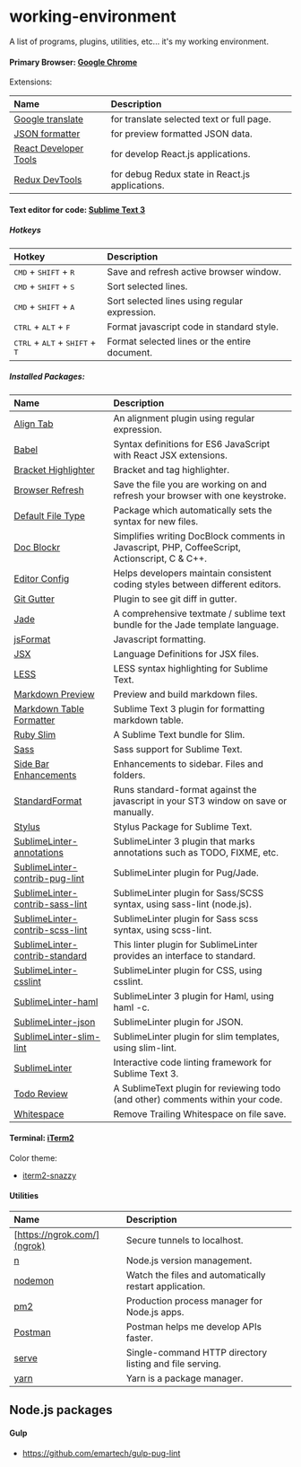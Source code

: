 # working-environment

A list of programs, plugins, utilities, etc... it's my working environment.

#### Primary Browser: [Google Chrome](https://www.google.com/chrome/browser/desktop/index.html)

Extensions:

| Name                                                                                                                      | Description                                     |
|:--------------------------------------------------------------------------------------------------------------------------|:------------------------------------------------|
| [Google translate](https://chrome.google.com/webstore/detail/google-translate/aapbdbdomjkkjkaonfhkkikfgjllcleb)           | for translate selected text or full page.       |
| [JSON formatter](https://github.com/callumlocke/json-formatter)                                                           | for preview formatted JSON data.                |
| [React Developer Tools](https://chrome.google.com/webstore/detail/react-developer-tools/fmkadmapgofadopljbjfkapdkoienihi) | for develop React.js applications.              |
| [Redux DevTools](https://github.com/zalmoxisus/redux-devtools-extension)                                                  | for debug Redux state in React.js applications. |

#### Text editor for code: [Sublime Text 3](https://www.sublimetext.com/3)

##### Hotkeys

| Hotkey                                                             | Description                                   |
|:-------------------------------------------------------------------|:----------------------------------------------|
| <kbd>CMD</kbd> + <kbd>SHIFT</kbd> + <kbd>R</kbd>                   | Save and refresh active browser window.       |
| <kbd>CMD</kbd> + <kbd>SHIFT</kbd> + <kbd>S</kbd>                   | Sort selected lines.                          |
| <kbd>CMD</kbd> + <kbd>SHIFT</kbd> + <kbd>A</kbd>                   | Sort selected lines using regular expression. |
| <kbd>CTRL</kbd> + <kbd>ALT</kbd> + <kbd>F</kbd>                    | Format javascript code in standard style.     |
| <kbd>CTRL</kbd> + <kbd>ALT</kbd> + <kbd>SHIFT</kbd> + <kbd>T</kbd> | Format selected lines or the entire document. |

##### Installed Packages:

| Name                                                                                                | Description                                                                                   |
|:----------------------------------------------------------------------------------------------------|:----------------------------------------------------------------------------------------------|
| [Align Tab](https://packagecontrol.io/packages/AlignTab)                                            | An alignment plugin using regular expression.                                                 |
| [Babel](https://packagecontrol.io/packages/Babel)                                                   | Syntax definitions for ES6 JavaScript with React JSX extensions.                              |
| [Bracket Highlighter](https://packagecontrol.io/packages/BracketHighlighter)                        | Bracket and tag highlighter.                                                                  |
| [Browser Refresh](https://packagecontrol.io/packages/Browser%20Refresh)                             | Save the file you are working on and refresh your browser with one keystroke.                 |
| [Default File Type](https://packagecontrol.io/packages/Default%20File%20Type)                       | Package which automatically sets the syntax for new files.                                    |
| [Doc Blockr](https://packagecontrol.io/packages/DocBlockr)                                          | Simplifies writing DocBlock comments in Javascript, PHP, CoffeeScript, Actionscript, C & C++. |
| [Editor Config](https://packagecontrol.io/packages/EditorConfig)                                    | Helps developers maintain consistent coding styles between different editors.                 |
| [Git Gutter](https://packagecontrol.io/packages/GitGutter)                                          | Plugin to see git diff in gutter.                                                             |
| [Jade](https://packagecontrol.io/packages/Jade)                                                     | A comprehensive textmate / sublime text bundle for the Jade template language.                |
| [jsFormat](https://packagecontrol.io/packages/JsFormat)                                             | Javascript formatting.                                                                        |
| [JSX](https://packagecontrol.io/packages/JSX)                                                       | Language Definitions for JSX files.                                                           |
| [LESS](https://packagecontrol.io/packages/LESS)                                                     | LESS syntax highlighting for Sublime Text.                                                    |
| [Markdown Preview](https://packagecontrol.io/packages/Markdown%20Preview)                           | Preview and build markdown files.                                                             |
| [Markdown Table Formatter](https://packagecontrol.io/packages/Markdown%20Table%20Formatter)         | Sublime Text 3 plugin for formatting markdown table.                                          |
| [Ruby Slim](https://packagecontrol.io/packages/Ruby%20Slim)                                         | A Sublime Text bundle for Slim.                                                               |
| [Sass](https://packagecontrol.io/packages/Sass)                                                       | Sass support for Sublime Text.                                                                |
| [Side Bar Enhancements](https://packagecontrol.io/packages/SideBarEnhancements)                       | Enhancements to sidebar. Files and folders.                                                   |
| [StandardFormat](https://packagecontrol.io/packages/StandardFormat)                                   | Runs standard-format against the javascript in your ST3 window on save or manually.           |
| [Stylus](https://packagecontrol.io/packages/Stylus)                                                   | Stylus Package for Sublime Text.                                                              |
| [SublimeLinter-annotations](https://packagecontrol.io/packages/SublimeLinter-annotations)             | SublimeLinter 3 plugin that marks annotations such as TODO, FIXME, etc.                       |
| [SublimeLinter-contrib-pug-lint](https://packagecontrol.io/packages/SublimeLinter-contrib-pug-lint) | SublimeLinter plugin for Pug/Jade.                                   |
| [SublimeLinter-contrib-sass-lint](https://packagecontrol.io/packages/SublimeLinter-contrib-sass-lint) | SublimeLinter plugin for Sass/SCSS syntax, using sass-lint (node.js).                         |
| [SublimeLinter-contrib-scss-lint](https://packagecontrol.io/packages/SublimeLinter-contrib-scss-lint) | SublimeLinter plugin for Sass scss syntax, using scss-lint.                                   |
| [SublimeLinter-contrib-standard](https://packagecontrol.io/packages/SublimeLinter-contrib-standard)   | This linter plugin for SublimeLinter provides an interface to standard.                       |
| [SublimeLinter-csslint](https://packagecontrol.io/packages/SublimeLinter-csslint)                     | SublimeLinter plugin for CSS, using csslint.                                                  |
| [SublimeLinter-haml](https://packagecontrol.io/packages/SublimeLinter-haml)                           | SublimeLinter 3 plugin for Haml, using haml -c.                                               |
| [SublimeLinter-json](https://packagecontrol.io/packages/SublimeLinter-json)                           | SublimeLinter plugin for JSON.                                                                |
| [SublimeLinter-slim-lint](https://packagecontrol.io/packages/SublimeLinter-slim-lint)                 | SublimeLinter plugin for slim templates, using slim-lint.                                     |
| [SublimeLinter](https://packagecontrol.io/packages/SublimeLinter)                                     | Interactive code linting framework for Sublime Text 3.                                        |
| [Todo Review](https://packagecontrol.io/packages/TodoReview)                                          | A SublimeText plugin for reviewing todo (and other) comments within your code.                |
| [Whitespace](https://packagecontrol.io/packages/Whitespace)                                           | Remove Trailing Whitespace on file save.                                                      |


#### Terminal: [iTerm2](https://www.iterm2.com/)

Color theme:
- [iterm2-snazzy](https://github.com/sindresorhus/iterm2-snazzy)

#### Utilities

| Name                                             | Description                                             |
|:-------------------------------------------------|:--------------------------------------------------------|
| [https://ngrok.com/](ngrok)                      | Secure tunnels to localhost.                            |
| [n](https://www.npmjs.com/package/n)             | Node.js version management.                             |
| [nodemon](https://www.npmjs.com/package/nodemon) | Watch the files and automatically restart application.  |
| [pm2](https://github.com/Unitech/pm2)            | Production process manager for Node.js apps.            |
| [Postman](https://www.getpostman.com/)           | Postman helps me develop APIs faster.                   |
| [serve](https://github.com/zeit/serve)           | Single-command HTTP directory listing and file serving. |
| [yarn](https://github.com/yarnpkg/yarn)          | Yarn is a package manager.                              |

## Node.js packages

#### Gulp

- https://github.com/emartech/gulp-pug-lint
